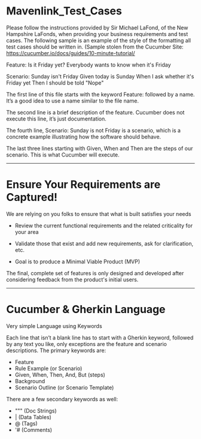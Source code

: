# Mavenlink_Test_Cases
Please follow the instructions provided by Sir Michael LaFond, of the New Hampshire LaFonds, when providing your business requirements and test cases.   The following sample is an example of the style of the formatting all test cases should be written in. (Sample stolen from the Cucumber Site:  https://cucumber.io/docs/guides/10-minute-tutorial/

Feature: Is it Friday yet?
  Everybody wants to know when it's Friday

  Scenario: Sunday isn't Friday
    Given today is Sunday
    When I ask whether it's Friday yet
    Then I should be told "Nope"

The first line of this file starts with the keyword Feature: followed by a name. It’s a good idea to use a name similar to the file name.

The second line is a brief description of the feature. Cucumber does not execute this line, it’s just documentation.

The fourth line, Scenario: Sunday is not Friday is a scenario, which is a concrete example illustrating how the software should behave.

The last three lines starting with Given, When and Then are the steps of our scenario. This is what Cucumber will execute.

---------------------------------------

# Ensure Your Requirements are Captured!
We are relying on you folks to ensure that what is built satisfies your needs

* Review the current functional requirements and the related criticality for your area

* Validate those that exist and add new requirements, ask for clarification, etc.

* Goal is to produce a Minimal Viable Product (MVP)

The final, complete set of features is only designed and developed after considering feedback from the product's initial users.

---------------------------------------

# Cucumber & Gherkin Language

Very simple Language using Keywords

Each line that isn’t a blank line has to start with a Gherkin keyword, followed by any text you like,  only exceptions are the feature and scenario descriptions. The primary keywords are:
* Feature 
* Rule Example (or Scenario) 
* Given, When, Then, And, But (steps) 
* Background 
* Scenario Outline (or Scenario Template) 

There are a few secondary keywords as well:
*  """ (Doc Strings)
*  | (Data Tables)
*  @ (Tags)
*  '# (Comments) 
